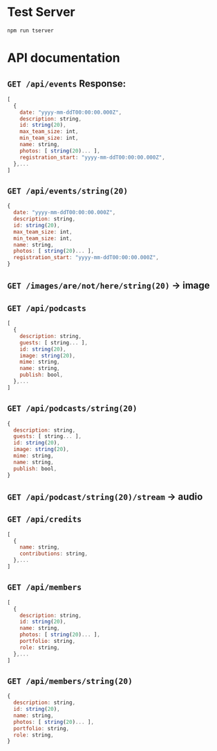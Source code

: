 # Test Server

`npm run tserver`

# API documentation

## `GET /api/events` Response:

```js
[
  {
    date: "yyyy-mm-ddT00:00:00.000Z",
    description: string,
    id: string(20),
    max_team_size: int,
    min_team_size: int,
    name: string,
    photos: [ string(20)... ],
    registration_start: "yyyy-mm-ddT00:00:00.000Z",
  },...
]
```

## `GET /api/events/string(20)`

```js
{
  date: "yyyy-mm-ddT00:00:00.000Z",
  description: string,
  id: string(20),
  max_team_size: int,
  min_team_size: int,
  name: string,
  photos: [ string(20)... ],
  registration_start: "yyyy-mm-ddT00:00:00.000Z",
}
```

## `GET /images/are/not/here/string(20)` -> image

## `GET /api/podcasts`

```js
[
  {
    description: string,
    guests: [ string... ],
    id: string(20),
    image: string(20),
    mime: string,
    name: string,
    publish: bool,
  },...
]
```

## `GET /api/podcasts/string(20)`

```js
{
  description: string,
  guests: [ string... ],
  id: string(20),
  image: string(20),
  mime: string,
  name: string,
  publish: bool,
}
```

## `GET /api/podcast/string(20)/stream` -> audio

## `GET /api/credits`

```js
[
  {
    name: string,
    contributions: string,
  },...
]
```

## `GET /api/members`

```js
[
  {
    description: string,
    id: string(20),
    name: string,
    photos: [ string(20)... ],
    portfolio: string,
    role: string,
  },...
]
```

## `GET /api/members/string(20)`

```js
{
  description: string,
  id: string(20),
  name: string,
  photos: [ string(20)... ],
  portfolio: string,
  role: string,
}
```

<!-- ## `GET /api/captcha`

```js
{
  captcha: string,
  token: string,
}
``` -->
